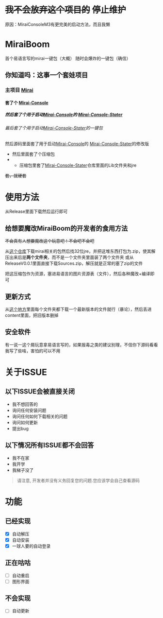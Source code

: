 # ~~我不会放弃这个项目的~~ 停止维护
原因：MiraiConsoleM3有更完美的启动方法，而且我懒

# MiraiBoom

首个易语言写的mirai一键包（大概）
随时会爆炸的一键包（确信）

## 你知道吗：这事一个套娃项目
 ### 主项目 [Mirai](https://github.com/mamoe/mirai)
 #### 套了个 [Mirai-Console](https://github.com/mamoe/mirai-console/)
 ##### 然后套了个用于启动[Mirai-Console](https://github.com/mamoe/mirai-console/)的 [Mirai-Console-Stater](https://github.com/Pai2Chen/mirai-console-starter)
 ###### 最后套了个用于启动[Mirai-Console-Stater](https://github.com/Pai2Chen/mirai-console-starter)的一键包
 
 然后源码里面套了用于启动[Mirai-Console](https://github.com/mamoe/mirai-console/)的 [Mirai-Console-Stater](https://github.com/Pai2Chen/mirai-console-starter)的修改版
 - 然后里面套了个压缩包
 - - 压缩包里套了[Mirai-Console-Stater](https://github.com/Pai2Chen/mirai-console-starter)仓库里面的Lib文件夹和jre

~~套，就硬套~~

# 使用方法
从Release里面下载然后运行即可

## 给想要魔改MiraiBoom的开发者的食用方法
~~不会真有人想要魔改这个玩意吧！不会吧不会吧~~

从[这个仓库](https://github.com/MizunaNako/mirai-console-starter/tree/master/lib/)下载mirai相关的包然后找32位jre，并把这堆东西打包为.zip，使其解压出来后是**两个文件夹**，而不是一个文件夹里面装了两个文件夹
或从ReleaseV0.0.1里面直接下载Sources.zip，解压就是正常的塞了zip的文件

把这压缩包作为资源，塞进易语言的图片资源表（文件），然后各种魔改+编译即可

## 更新方式
从[这个地方](https://github.com/project-mirai/mirai-repo/tree/master/shadow/)里面每个文件夹都下载一个最新版本的文件就行（暴论），然后丢进content里面，把旧版本删掉

## 安全软件
有一说一这个屑玩意拿易语言写的，如果报毒之类的建议别理，不信你下源码看看我写了些啥，害怕的可以不用

# 关于ISSUE
## 以下ISSUE会被直接关闭
- 我不想回答的
- 询问任何安装问题
- 询问任何如何下载相关的问题
- 询问如何更新
- 提出bug

## 以下情况所有ISSUE都不会回答
- 我不在家
- 我开学
- 我梯子没了
>请注意, 开发者并没有义务回复您的问题.您应该学会自己查看源码

# 功能

## 已经实现
- [x] 自动解压
- [x] 自动安装
- [x] 一球人要的自动登录

## 正在咕咕
- [ ] 自动重启
- [ ] 图形界面

## 不会实现
- [ ] 自动更新

